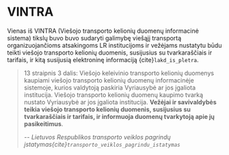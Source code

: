 # VINTRA

Vienas iš VINTRA (Viešojo transporto kelionių duomenų informacinė sistema) tikslų buvo buvo sudaryti galimybę 
viešąjį transportą organizuojančioms atsakingoms LR 
institucijoms ir vežėjams nustatytu būdu teikti viešojo transporto kelionių duomenis, susijusius su tvarkaraščiais ir tarifais, ir kitą susijusią elektroninę informaciją {cite}`lakd_is_pletra`.

> 13 straipnis 3 dalis: Viešojo keleivinio transporto kelionių duomenys kaupiami viešojo transporto kelionių duomenų informacinėje sistemoje, kurios valdytoją paskiria Vyriausybė ar jos įgaliota institucija. Viešojo transporto kelionių duomenų kaupimo tvarką nustato Vyriausybė ar jos įgaliota institucija. **Vežėjai ir savivaldybės teikia viešojo transporto kelionių duomenis, susijusius su tvarkaraščiais ir tarifais, ir informuoja duomenų tvarkytoją apie jų pasikeitimus**.
>
> -- <cite>Lietuvos Respublikos transporto veiklos pagrindų įstatymas{cite}`transporto_veiklos_pagrindu_istatymas`</cite> 


```{tableofcontents}
```